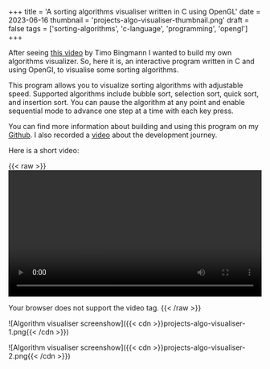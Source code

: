 +++
title = 'A sorting algorithms visualiser written in C using OpenGL'
date = 2023-06-16
thumbnail = 'projects-algo-visualiser-thumbnail.png'
draft = false
tags = ['sorting-algorithms', 'c-language', 'programming', 'opengl']
+++

After seeing [this video](https://www.youtube.com/watch?v=kPRA0W1kECg&t=2s) by
Timo Bingmann I wanted to build my own algorithms visualizer. So, here it is, an
interactive program written in C and using OpenGl, to visualise
some sorting algorithms.

This program allows you to visualize sorting algorithms with adjustable speed. Supported algorithms include bubble sort, selection sort, quick sort, and insertion sort. You can pause the algorithm at any point and enable sequential mode to advance one step at a time with each key press.

You can find more information about building and using this program on my [Github](https://github.com/denniscmartin/algo-animator). I also recorded a [video](https://youtu.be/KvOI88s-FsU) about the development journey.

Here is a short video:

{{< raw >}}  
<video width=100% controls autoplay>

<source src="{{< cdn >}}projects-algo-visualiser-video.mp4{{< /cdn >}}" type="video/mp4">
Your browser does not support the video tag.  
</video>
{{< /raw >}}

![Algorithm visualiser screenshow]({{< cdn >}}projects-algo-visualiser-1.png{{< /cdn >}})

![Algorithm visualiser screenshow]({{< cdn >}}projects-algo-visualiser-2.png{{< /cdn >}})

